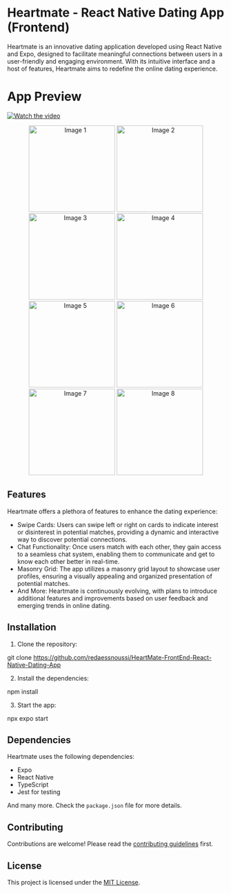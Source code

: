 # Heartmate - React Native Dating App (Frontend)

Heartmate is an innovative dating application developed using React Native and Expo, designed to facilitate meaningful connections between users in a user-friendly and engaging environment. With its intuitive interface and a host of features, Heartmate aims to redefine the online dating experience.

# App Preview

[![Watch the video](https://img.shields.io/badge/Watch%20the%20video-Click%20to%20watch-red)](https://youtube.com/shorts/VRVdqbeouoo)

<!-- Image Slider -->
<div align="center">
  <img src="https://github.com/redaessnoussi/HeartMate-FrontEnd-React-Native-Dating-App/assets/71893153/a41298cb-4325-45a8-949f-a49ff8ddf35a" alt="Image 1" width="200"/>
  <img src="https://github.com/redaessnoussi/HeartMate-FrontEnd-React-Native-Dating-App/assets/71893153/2cfc892d-9705-4fd4-b0e6-5df67bd4a1b2" alt="Image 2" width="200"/>
  <img src="https://github.com/redaessnoussi/HeartMate-FrontEnd-React-Native-Dating-App/assets/71893153/bb7815b9-ef0c-4027-8fc3-483e11c3cf04" alt="Image 3" width="200"/>
  <img src="https://github.com/redaessnoussi/HeartMate-FrontEnd-React-Native-Dating-App/assets/71893153/2f709d57-aa6d-4c07-8f91-6246eed8a52e" alt="Image 4" width="200"/>
  <img src="https://github.com/redaessnoussi/HeartMate-FrontEnd-React-Native-Dating-App/assets/71893153/8f221b57-3790-4552-acc5-6697620ec299" alt="Image 5" width="200"/>
  <img src="https://github.com/redaessnoussi/HeartMate-FrontEnd-React-Native-Dating-App/assets/71893153/4a608e30-93db-4325-9dcd-4598726d0dff" alt="Image 6" width="200"/>
  <img src="https://github.com/redaessnoussi/HeartMate-FrontEnd-React-Native-Dating-App/assets/71893153/6cac2008-a153-4bec-a882-dfcd985dd3fc" alt="Image 7" width="200"/>
  <img src="https://github.com/redaessnoussi/HeartMate-FrontEnd-React-Native-Dating-App/assets/71893153/ee0cb0f9-390d-4b7c-94dd-7552053f4327" alt="Image 8" width="200"/>
  <!-- Add more images as needed -->
</div>

## Features

Heartmate offers a plethora of features to enhance the dating experience:

- Swipe Cards: Users can swipe left or right on cards to indicate interest or disinterest in potential matches, providing a dynamic and interactive way to discover potential connections.
- Chat Functionality: Once users match with each other, they gain access to a seamless chat system, enabling them to communicate and get to know each other better in real-time.
- Masonry Grid: The app utilizes a masonry grid layout to showcase user profiles, ensuring a visually appealing and organized presentation of potential matches.
- And More: Heartmate is continuously evolving, with plans to introduce additional features and improvements based on user feedback and emerging trends in online dating.

## Installation

1. Clone the repository:

git clone https://github.com/redaessnoussi/HeartMate-FrontEnd-React-Native-Dating-App

2. Install the dependencies:

npm install

3. Start the app:

npx expo start

## Dependencies

Heartmate uses the following dependencies:

- Expo
- React Native
- TypeScript
- Jest for testing

And many more. Check the `package.json` file for more details.

## Contributing

Contributions are welcome! Please read the [contributing guidelines](CONTRIBUTING.md) first.

## License

This project is licensed under the [MIT License](LICENSE.md).

